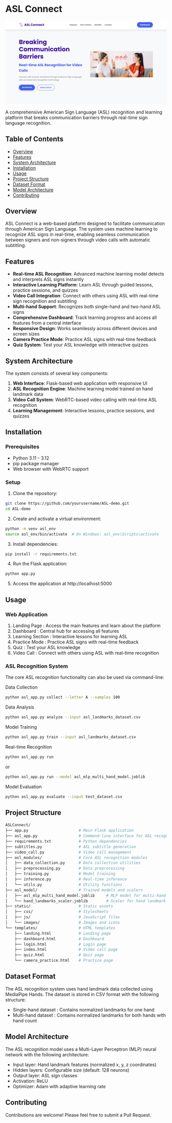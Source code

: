 # ASL Connect

![ASL Recognition System](ASL.png)

A comprehensive American Sign Language (ASL) recognition and learning platform that breaks communication barriers through real-time sign language recognition.

## Table of Contents

- [Overview](#overview)
- [Features](#features)
- [System Architecture](#system-architecture)
- [Installation](#installation)
- [Usage](#usage)
- [Project Structure](#project-structure)
- [Dataset Format](#dataset-format)
- [Model Architecture](#model-architecture)
- [Contributing](#contributing)

## Overview

ASL Connect is a web-based platform designed to facilitate communication through American Sign Language. The system uses machine learning to recognize ASL signs in real-time, enabling seamless communication between signers and non-signers through video calls with automatic subtitling.

## Features

- **Real-time ASL Recognition**: Advanced machine learning model detects and interprets ASL signs instantly
- **Interactive Learning Platform**: Learn ASL through guided lessons, practice sessions, and quizzes
- **Video Call Integration**: Connect with others using ASL with real-time sign recognition and subtitling
- **Multi-hand Support**: Recognizes both single-hand and two-hand ASL signs
- **Comprehensive Dashboard**: Track learning progress and access all features from a central interface
- **Responsive Design**: Works seamlessly across different devices and screen sizes
- **Camera Practice Mode**: Practice ASL signs with real-time feedback
- **Quiz System**: Test your ASL knowledge with interactive quizzes

## System Architecture

The system consists of several key components:

1. **Web Interface**: Flask-based web application with responsive UI
2. **ASL Recognition Engine**: Machine learning model trained on hand landmark data
3. **Video Call System**: WebRTC-based video calling with real-time ASL recognition
4. **Learning Management**: Interactive lessons, practice sessions, and quizzes

## Installation

### Prerequisites

- Python 3.11 - 3.12
- pip package manager
- Web browser with WebRTC support

### Setup

1. Clone the repository:

```bash
git clone https://github.com/yourusername/ASL-demo.git
cd ASL-demo
```

2. Create and activate a virtual environment:

```bash
python -m venv asl_env
source asl_env/bin/activate  # On Windows: asl_env\Scripts\activate
```

3. Install dependencies:

```bash
pip install -r requirements.txt
```

4. Run the Flask application:

```bash
python app.py
```

5. Access the application at http://localhost:5000

## Usage

### Web Application

1. Landing Page : Access the main features and learn about the platform
2. Dashboard : Central hub for accessing all features
3. Learning Section : Interactive lessons for learning ASL
4. Practice Mode : Practice ASL signs with real-time feedback
5. Quiz : Test your ASL knowledge
6. Video Call : Connect with others using ASL with real-time recognition

### ASL Recognition System

The core ASL recognition functionality can also be used via command-line:

Data Collection

```bash
python asl_app.py collect --letter A --samples 100
```

Data Analysis

```bash
python asl_app.py analyze --input asl_landmarks_dataset.csv
```

Model Training

```bash
python asl_app.py train --input asl_landmarks_dataset.csv
```

Real-time Recognition

```bash
python asl_app.py run
```

or

```bash
python asl_app.py run --model asl_mlp_multi_hand_model.joblib
```

Model Evaluation

```bash
python asl_app.py evaluate --input test_dataset.csv
```

## Project Structure

```bash
ASLConnect/
├── app.py                      # Main Flask application
├── asl_app.py                  # Command-line interface for ASL recognition
├── requirements.txt            # Python dependencies
├── subtitles.py                # ASL subtitle generation
├── video_call.py               # Video call management
├── asl_modules/                # Core ASL recognition modules
│   ├── data_collection.py      # Data collection utilities
│   ├── preprocessing.py        # Data preprocessing
│   ├── training.py             # Model training
│   ├── inference.py            # Real-time inference
│   └── utils.py                # Utility functions
├── asl_model/                  # Trained models and scalers
│   ├── asl_mlp_multi_hand_model.joblib     # MLP model for multi-hand ASL recognition
│   └── hand_landmarks_scaler.joblib        # Scaler for hand landmark normalization
├── static/                     # Static assets
│   ├── css/                    # Stylesheets
│   ├── js/                     # JavaScript files
│   └── images/                 # Images and icons
└── templates/                  # HTML templates
    ├── landing.html            # Landing page
    ├── dashboard.html          # Dashboard
    ├── login.html              # Login page
    ├── index.html              # Video call page
    ├── quiz.html               # Quiz page
    └── camera_practice.html    # Practice page
```

## Dataset Format

The ASL recognition system uses hand landmark data collected using MediaPipe Hands. The dataset is stored in CSV format with the following structure:

- Single-hand dataset : Contains normalized landmarks for one hand
- Multi-hand dataset : Contains normalized landmarks for both hands with hand count

## Model Architecture

The ASL recognition model uses a Multi-Layer Perceptron (MLP) neural network with the following architecture:

- Input layer: Hand landmark features (normalized x, y, z coordinates)
- Hidden layers: Configurable size (default: 128 neurons)
- Output layer: ASL sign classes
- Activation: ReLU
- Optimizer: Adam with adaptive learning rate

## Contributing

Contributions are welcome! Please feel free to submit a Pull Request.
